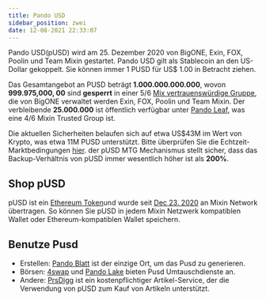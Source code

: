 ```yaml
---
title: Pando USD
sidebar_position: zwei
date: 12-08-2021 22:33:07
---
```


Pando USD(pUSD) wird am 25. Dezember 2020 von BigONE, Exin, FOX, Poolin und Team Mixin gestartet. Pando USD gilt als Stablecoin an den US-Dollar gekoppelt. Sie können immer 1 PUSD für US$ 1.00 in Betracht ziehen.

Das Gesamtangebot an PUSD beträgt **1.000.000.000.000**, wovon **999.975,000, 00** sind **gesperrt** in einer 5/6 [Mix vertrauenswürdige Gruppe](https://developers.mixin.one/document/mainnet/mtg/exchange), die von BigONE verwaltet werden Exin, FOX, Poolin und Team Mixin. Der verbleibende **25.000.000** ist öffentlich verfügbar unter [Pando Leaf](https://leaf.pando.im), was eine 4/6 Mixin Trusted Group ist.

Die aktuellen Sicherheiten belaufen sich auf etwa US$43M im Wert von Krypto, was etwa 11M PUSD unterstützt. Bitte überprüfen Sie die Echtzeit-Marktbedingungen [hier](https://leaf.pando.im/#/market). der pUSD MTG Mechanismus stellt sicher, dass das Backup-Verhältnis von pUSD immer wesentlich höher ist als **200%**.

## Shop pUSD

pUSD ist ein [Ethereum Token](https://etherscan.io/address/0xdbaef6da45984a9329c2640d19dcb9f62dc2ab66)und wurde seit [Dec 23. 2020](https://etherscan.io/tx/0xccd66572e85d66cc05d50e2a16be0eb2348e34cedd34df89113e4b515caaf210) an Mixin Network übertragen. So können Sie pUSD in jedem Mixin Netzwerk kompatiblen Wallet oder Ethereum-kompatiblen Wallet speichern.

## Benutze Pusd

- Erstellen: [Pando Blatt](https://leaf.pando.im) ist der einzige Ort, um das Pusd zu generieren.
- Börsen: [4swap](https://www.4swap.org/#/) und [Pando Lake](https://lake.pando.im) bieten Pusd Umtauschdienste an.
- Andere: [PrsDigg](https://prsdigg.com/) ist ein kostenpflichtiger Artikel-Service, der die Verwendung von pUSD zum Kauf von Artikeln unterstützt.


